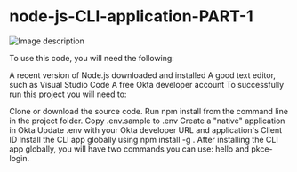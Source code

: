 # node-js-CLI-application-PART-1
![Image description](https://devopsdennis.tech/wp-content/uploads/2020/03/node-js.png)

To use this code, you will need the following:

A recent version of Node.js downloaded and installed
A good text editor, such as Visual Studio Code
A free Okta developer account
To successfully run this project you will need to:

Clone or download the source code.
Run npm install from the command line in the project folder.
Copy .env.sample to .env
Create a "native" application in Okta
Update .env with your Okta developer URL and application's Client ID
Install the CLI app globally using npm install -g .
After installing the CLI app globally, you will have two commands you can use: hello and pkce-login.
